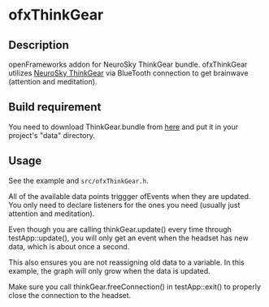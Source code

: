 ofxThinkGear
===================================

Description
-----------

openFrameworks addon for NeuroSky ThinkGear bundle.
ofxThinkGear utilizes [NeuroSky ThinkGear](http://www.neurosky.com/Business/ThinkGearChipsets.aspx) via BlueTooth connection to get brainwave (attention and meditation).

Build requirement
-----------

You need to download ThinkGear.bundle from [here](http://store.neurosky.com/products/developer-tools-2-1) and put it in your project's "data" directory.

Usage
-----

See the example and `src/ofxThinkGear.h`.

All of the available data points triggger ofEvents when they are updated. You only
need to declare listeners for the ones you need (usually just attention and meditation).

Even though you are calling thinkGear.update() every time through testApp::update(),
you will only get an event when the headset has new data, which is about once
a second. 

This also ensures you are not reassigning old data to a variable. In this
example, the graph will only grow when the data is updated.

Make sure you call thinkGear.freeConnection() in testApp::exit() to properly 
close the connection to the headset.


